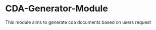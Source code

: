 CDA-Generator-Module
====================

This module aims to generate cda documents based on users request
